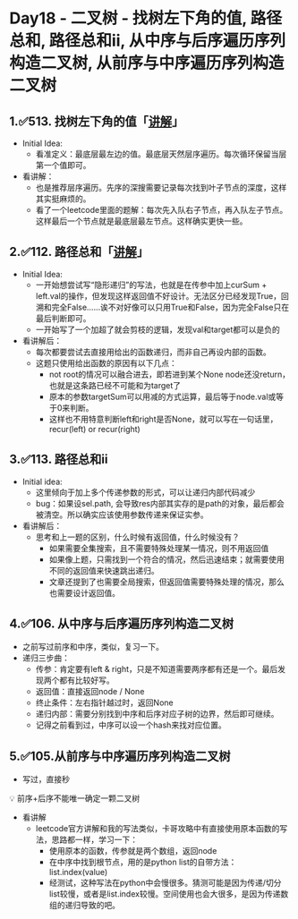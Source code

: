 # Day18 - 二叉树 - 找树左下角的值, 路径总和, 路径总和ii, 从中序与后序遍历序列构造二叉树, 从前序与中序遍历序列构造二叉树

## 1.✅513. 找树左下角的值「[讲解](https://programmercarl.com/0513.%E6%89%BE%E6%A0%91%E5%B7%A6%E4%B8%8B%E8%A7%92%E7%9A%84%E5%80%BC.html#%E5%85%B6%E4%BB%96%E8%AF%AD%E8%A8%80%E7%89%88%E6%9C%AC)」

- Initial Idea:
    - 看准定义：最底层最左边的值。最底层天然层序遍历。每次循环保留当层第一个值即可。
- 看讲解：
    - 也是推荐层序遍历。先序的深搜需要记录每次找到叶子节点的深度，这样其实挺麻烦的。
    - 看了一个leetcode里面的题解：每次先入队右子节点，再入队左子节点。这样最后一个节点就是最底层最左节点。这样确实更快一些。

## 2.✅112. 路径总和「[讲解](https://programmercarl.com/0112.%E8%B7%AF%E5%BE%84%E6%80%BB%E5%92%8C.html)」

- Initial Idea:
    - 一开始想尝试写“隐形递归”的写法，也就是在传参中加上curSum + left.val的操作，但发现这样返回值不好设计。无法区分已经发现True，回溯和完全False……诶不对好像可以只用True和False，因为完全False只在最后判断即可。
    - 一开始写了一个加超了就会剪枝的逻辑，发现val和target都可以是负的
- 看讲解后：
    - 每次都要尝试去直接用给出的函数递归，而非自己再设内部的函数。
    - 这题只使用给出函数的原因有以下几点：
        - not root的情况可以融合进去，即若进到某个None node还没return，也就是这条路已经不可能和为target了
        - 原本的参数targetSum可以用减的方式运算，最后等于node.val或等于0来判断。
        - 这样也不用特意判断left和right是否None，就可以写在一句话里，recur(left) or recur(right)

## 3.✅****113. 路径总和ii****

- Initial idea:
    - 这里倾向于加上多个传递参数的形式，可以让递归内部代码减少
    - bug：如果设sel.path, 会导致res内部其实存的是path的对象，最后都会被清空。所以确实应该使用参数传递来保证实参。
- 看讲解后：
    - 思考和上一题的区别，什么时候有返回值，什么时候没有？
        - 如果需要全集搜索，且不需要特殊处理某一情况，则不用返回值
        - 如果像上题，只需找到一个符合的情况，然后迅速结束；就需要使用不同的返回值来快速跳出递归。
        - 文章还提到了也需要全局搜索，但返回值需要特殊处理的情况，那么也需要设计返回值。

## 4.✅****106. 从中序与后序遍历序列构造二叉树****

- 之前写过前序和中序，类似，复习一下。
- 递归三步曲：
    - 传参：肯定要有left & right，只是不知道需要两序都有还是一个。最后发现两个都有比较好写。
    - 返回值：直接返回node / None
    - 终止条件：左右指针越过时，返回None
    - 递归内部：需要分别找到中序和后序对应子树的边界，然后即可继续。
    - 记得之前看到过，中序可以设一个hash来找对应位置。

## 5.✅****105.从前序与中序遍历序列构造二叉树****

- 写过，直接秒

<aside>
💡 前序+后序不能唯一确定一颗二叉树

</aside>

- 看讲解
    - leetcode官方讲解和我的写法类似，卡哥攻略中有直接使用原本函数的写法，思路都一样，学习一下：
        - 使用原本的函数，传参就是两个数组，返回node
        - 在中序中找到根节点，用的是python list的自带方法：list.index(value)
        - 经测试，这种写法在python中会慢很多。猜测可能是因为传递/切分list较慢，或者是list.index较慢。空间使用也会大很多，是因为传递数组的递归导致的吧。